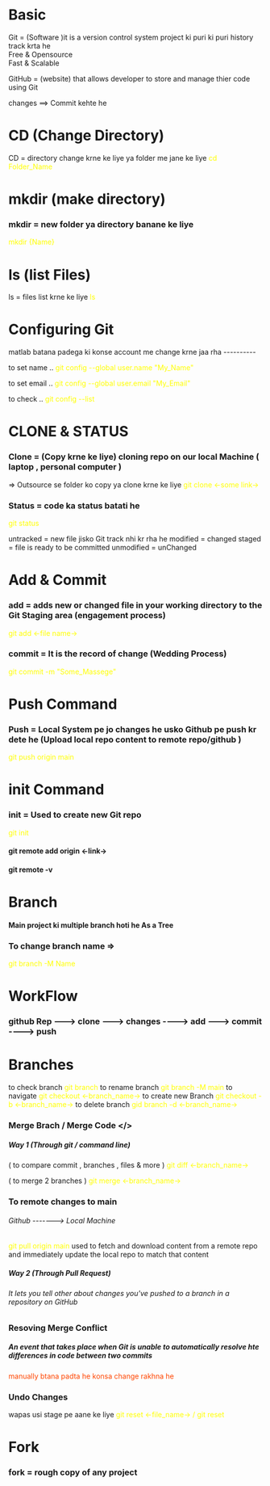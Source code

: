  # Basic 

<span style="color : yellow"></span>


Git = (Software )it is a version control system project ki puri ki puri history track krta he </br>
Free & Opensource </br>
Fast & Scalable 

GitHub = (website) that allows developer to store and manage thier code using Git 
<!--! https://github.com -->

changes ==> Commit kehte he 

# CD (Change Directory)
CD = directory change krne ke liye ya folder me jane ke liye 
<span style="color : yellow">
 cd Folder_Name 
</span>

# mkdir (make directory)
### mkdir = new folder ya directory banane ke liye 
<span style="color : yellow">
mkdir {Name} </span>


# ls (list Files)
ls = files list krne ke liye 
<span style="color : yellow">
ls</span>


# Configuring Git 
matlab batana padega ki konse account me change krne jaa rha ----------

to set name ..
<span style="color : yellow">
git config --global user.name "My_Name" 
</span>


to set email ..
<span style="color : yellow">
git config --global user.email "My_Email" 
</span>


to check .. 
<span style="color : yellow">
git config --list 
</span>

# CLONE & STATUS 

### Clone = (Copy krne ke liye) cloning repo on our local Machine ( laptop , personal computer ) 
 => Outsource se folder ko copy ya clone krne ke liye 
<span style="color : yellow">
git clone <-some link->
</span>

### Status = code ka status batati he 
<span style="color : yellow">
git status
</span>

untracked = new file jisko Git track nhi kr rha he
modified = changed 
staged = file is ready to be committed 
unmodified = unChanged 



# Add & Commit 
### add = adds new or changed file in your working directory to the Git Staging area (engagement process)
<span style="color : yellow">
git add <-file name-> 
</span>

### commit = It is the record of change (Wedding Process)
<span style="color : yellow">
git commit -m "Some_Massege" </span>

# Push Command 
### Push = Local System pe jo changes he usko Github pe push kr dete he (Upload local repo content to remote repo/github )
<span style="color : yellow">
git push origin main
</span>


# init Command 
### init = Used to create new Git repo 
<span style="color : yellow">
git init </span>

#### git remote add origin <-link->
#### git remote -v

# Branch 
#### Main project ki multiple branch hoti he As a Tree 
### To change branch name => 
<span style="color : yellow">
git branch -M Name
</span>


# WorkFlow 
### github Rep ---> clone ---> changes ----> add ---> commit ----> push 


# Branches 

to check branch 
<span style="color : yellow"> git branch</span>
to rename branch 
<span style="color : yellow"> git branch -M main</span>
to navigate
<span style="color : yellow">git checkout <-branch_name-> </span>
to create new Branch
<span style="color : yellow"> git checkout -b <-branch_name-> </span>
to delete branch
<span style="color : yellow"> gid branch -d <-branch_name-> </span>


### Merge Brach / Merge Code </>
##### Way 1 (Through git / command line)
( to compare commit , branches , files & more )
<span style="color : yellow">
git diff <-branch_name-> 
</span>

( to merge 2 branches )
<span style="color : yellow">
git merge <-branch_name-> 
</span>

### To remote changes to main 
###### Github -------> Local Machine
<span style="color : yellow">
git pull origin main </span>
used to fetch and download content from a remote repo and immediately update the local repo to match that content 


##### Way 2 (Through Pull Request)
###### It lets you tell other about changes you've pushed to a branch in a repository on GitHub

### Resoving Merge Conflict 
##### An event that takes place when Git is unable to automatically resolve hte differences in code between two commits

<span style="color : orangered">
manually btana padta he konsa change rakhna he </span>

### Undo Changes 
wapas usi stage pe aane ke liye 
<span style="color : yellow">
git reset <-file_name-> / git reset </span>



# Fork 
### fork = rough copy of any project 


 
